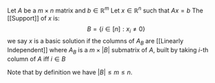 Let $A$ be a $m\times n$ matrix and $b\in \mathbb{R}^{m}$
Let $x\in \mathbb{R}^{n}$ such that $Ax=b$
The [[Support]] of $x$ is:
$$
B=\{ i\in[n] : x_{i}\neq 0 \}
$$
we say $x$ is a basic solution if the columns of $A_{B}$ are [[Linearly Independent]]
where $A_{B}$ is a $m\times \lvert B \rvert$ submatrix of $A$, 
built by taking $i$-th column of $A$ iff $i\in B$

Note that by definition we have $\lvert B \rvert\leq m\leq n$.
